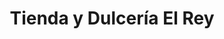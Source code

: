 ---
title: "Tienda y Dulcería El Rey"
url: /antigua-guatemala/tienda-y-dulceria-el-rey/
shop: quiosco
---